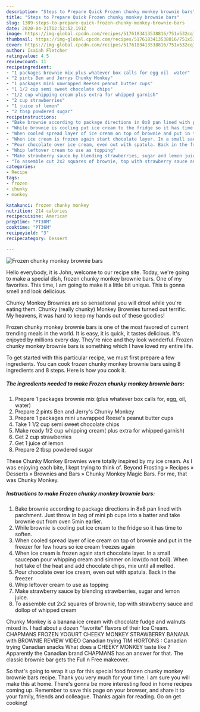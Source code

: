 ```yaml
---
description: "Steps to Prepare Quick Frozen chunky monkey brownie bars"
title: "Steps to Prepare Quick Frozen chunky monkey brownie bars"
slug: 1309-steps-to-prepare-quick-frozen-chunky-monkey-brownie-bars
date: 2020-04-21T12:52:52.191Z
image: https://img-global.cpcdn.com/recipes/5176183413538816/751x532cq70/frozen-chunky-monkey-brownie-bars-recipe-main-photo.jpg
thumbnail: https://img-global.cpcdn.com/recipes/5176183413538816/751x532cq70/frozen-chunky-monkey-brownie-bars-recipe-main-photo.jpg
cover: https://img-global.cpcdn.com/recipes/5176183413538816/751x532cq70/frozen-chunky-monkey-brownie-bars-recipe-main-photo.jpg
author: Isaiah Fletcher
ratingvalue: 4.5
reviewcount: 11
recipeingredient:
- "1 packages brownie mix plus whatever box calls for egg oil  water"
- "2 pints Ben and Jerrys Chunky Monkey"
- "1 packages mini unwrapped Reeses peanut butter cups"
- "1 1/2 cup semi sweet chocolate chips"
- "1/2 cup whipping cream plus extra for whipped garnish"
- "2 cup strawberries"
- "1 juice of lemon"
- "2 tbsp powdered sugar"
recipeinstructions:
- "Bake brownie according to package directions in 8x8 pan lined with parchment. Just throw in bag of mini pb cups into a batter and take brownie out from oven 5min earlier."
- "While brownie is cooling put ice cream to the fridge so it has time to soften."
- "When cooled spread layer of ice cream on top of brownie and put in the freezer for few hours so ice cream freezes again"
- "When ice cream is frozen again start chocolate layer. In a small saucepan pour whipping cream and simmer on low(do not boil). When hot take of the heat and add chocolate chips, mix until all melted."
- "Pour chocolate over ice cream, even out with spatula. Back in the freezer"
- "Whip leftover cream to use as topping"
- "Make strawberry sauce by blending strawberries, sugar and lemon juice."
- "To assemble cut 2x2 squares of brownie, top with strawberry sauce and dollop of whipped cream"
categories:
- Recipe
tags:
- frozen
- chunky
- monkey

katakunci: frozen chunky monkey 
nutrition: 214 calories
recipecuisine: American
preptime: "PT30M"
cooktime: "PT36M"
recipeyield: "3"
recipecategory: Dessert

---
```



![Frozen chunky monkey brownie bars](https://img-global.cpcdn.com/recipes/5176183413538816/751x532cq70/frozen-chunky-monkey-brownie-bars-recipe-main-photo.jpg)

Hello everybody, it is John, welcome to our recipe site. Today, we're going to make a special dish, frozen chunky monkey brownie bars. One of my favorites. This time, I am going to make it a little bit unique. This is gonna smell and look delicious.

Chunky Monkey Brownies are so sensational you will drool while you&#39;re eating them. Chunky (really chunky) Monkey Brownies turned out terrific. My heavens, it was hard to keep my hands out of these goodies!

Frozen chunky monkey brownie bars is one of the most favored of current trending meals in the world. It is easy, it is quick, it tastes delicious. It's enjoyed by millions every day. They're nice and they look wonderful. Frozen chunky monkey brownie bars is something which I have loved my entire life.


To get started with this particular recipe, we must first prepare a few ingredients. You can cook frozen chunky monkey brownie bars using 8 ingredients and 8 steps. Here is how you cook it.

<!--inarticleads1-->

##### The ingredients needed to make Frozen chunky monkey brownie bars:

1. Prepare 1 packages brownie mix (plus whatever box calls for, egg, oil,  water)
1. Prepare 2 pints Ben and Jerry&#39;s Chunky Monkey
1. Prepare 1 packages mini unwrapped Reese&#39;s peanut butter cups
1. Take 1 1/2 cup semi sweet chocolate chips
1. Make ready 1/2 cup whipping cream( plus extra for whipped garnish)
1. Get 2 cup strawberries
1. Get 1 juice of lemon
1. Prepare 2 tbsp powdered sugar


These Chunky Monkey Brownies were totally inspired by my ice cream. As I was enjoying each bite, I kept trying to think of. Beyond Frosting » Recipes » Desserts » Brownies and Bars » Chunky Monkey Magic Bars. For me, that was Chunky Monkey. 

<!--inarticleads2-->

##### Instructions to make Frozen chunky monkey brownie bars:

1. Bake brownie according to package directions in 8x8 pan lined with parchment. Just throw in bag of mini pb cups into a batter and take brownie out from oven 5min earlier.
1. While brownie is cooling put ice cream to the fridge so it has time to soften.
1. When cooled spread layer of ice cream on top of brownie and put in the freezer for few hours so ice cream freezes again
1. When ice cream is frozen again start chocolate layer. In a small saucepan pour whipping cream and simmer on low(do not boil). When hot take of the heat and add chocolate chips, mix until all melted.
1. Pour chocolate over ice cream, even out with spatula. Back in the freezer
1. Whip leftover cream to use as topping
1. Make strawberry sauce by blending strawberries, sugar and lemon juice.
1. To assemble cut 2x2 squares of brownie, top with strawberry sauce and dollop of whipped cream


Chunky Monkey is a banana ice cream with chocolate fudge and walnuts mixed in. I had about a dozen &#34;favorite&#34; flavors of their Ice Cream. CHAPMANS FROZEN YOGURT CHEEKY MONKEY STRAWBERRY BANANA with BROWNIE REVIEW VIDEO Canadian trying TIM HORTONS : Canadian trying Canadian snacks What does a CHEEKY MONKEY taste like ? Apparently the Canadian brand CHAPMANS has an answer for that. The classic brownie bar gets the Full n Free makeover. 

So that's going to wrap it up for this special food frozen chunky monkey brownie bars recipe. Thank you very much for your time. I am sure you will make this at home. There's gonna be more interesting food in home recipes coming up. Remember to save this page on your browser, and share it to your family, friends and colleague. Thanks again for reading. Go on get cooking!
